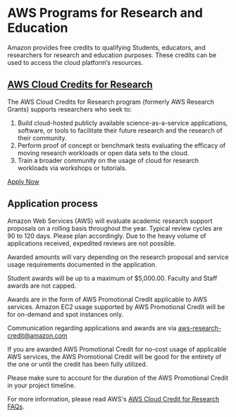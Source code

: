 # AWS Programs for Research and Education

Amazon provides free credits to qualifying Students, educators, and researchers for research and education purposes. These credits can be used to access the cloud platform’s resources.

## [AWS Cloud Credits for Research](https://aws.amazon.com/government-education/research-and-technical-computing/cloud-credit-for-research/)

The AWS Cloud Credits for Research program (formerly AWS Research Grants) supports researchers who seek to:
1.	Build cloud-hosted publicly available science-as-a-service applications, software, or tools to facilitate their future research and the research of their community.
2.	Perform proof of concept or benchmark tests evaluating the efficacy of moving research workloads or open data sets to the cloud.
3.	Train a broader community on the usage of cloud for research workloads via workshops or tutorials.

[Apply Now](https://pages.awscloud.com/aws-cloud-credit-for-research.html)

## Application process

Amazon Web Services (AWS) will evaluate academic research support proposals on a rolling basis throughout the year. Typical review cycles are 90 to 120 days. Please plan accordingly. Due to the heavy volume of applications received, expedited reviews are not possible.

Awarded amounts will vary depending on the research proposal and service usage requirements documented in the application.

Student awards will be up to a maximum of $5,000.00. Faculty and Staff awards are not capped.

Awards are in the form of AWS Promotional Credit applicable to AWS services. Amazon EC2 usage supported by AWS Promotional Credit will be for on-demand and spot instances only.

Communication regarding applications and awards are via <aws-research-credit@amazon.com>

If you are awarded AWS Promotional Credit for no-cost usage of applicable AWS services, the AWS Promotional Credit will be good for the entirety of the one or until the credit has been fully utilized.

Please make sure to account for the duration of the AWS Promotional Credit in your project timeline.

For more information, please read AWS's [AWS Cloud Credit for Research FAQs](https://aws.amazon.com/government-education/research-and-technical-computing/cloud-credit-for-research/faqs/).
